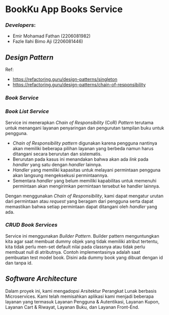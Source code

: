 # BookKu App Books Service

### *Developers*:
- Emir Mohamad Fathan (2206081982)
- Fazle Ilahi Bimo Aji (2206081446)

## *Design Pattern*
Ref: 
- https://refactoring.guru/design-patterns/singleton
- https://refactoring.guru/design-patterns/chain-of-responsibility

### *Book Service*


### *Book List Service*
Service ini menerapkan _Chain of Responsibility_ (CoR) _Pattern_ terutama untuk menangani layanan penyaringan dan 
pengurutan tampilan buku untuk pengguna.

- _Chain of Responsibility pattern_ digunakan karena pengguna nantinya akan memiliki beberapa pilihan layanan yang 
berbeda namun harus ditangani secara berurutan dan sistematis.
- Berurutan pada kasus ini menandakan bahwa akan ada _link_ pada _handler_ yang satu dengan _handler_ lainnya.
- _Handler_ yang memiliki kapasitas untuk melayani permintaan pengguna akan langsung mengeksekusi permintaannya. 
- Sementara _handler_ yang belum memiliki kapabilitas untuk memenuhi permintaan akan mengirimkan permintaan tersebut 
ke handler lainnya.

Dengan menggunakan _Chain of Responsibility_, kami dapat mengatur urutan dari permintaan atau _request_ yang beragam dari 
pengguna serta dapat memastikan bahwa setiap permintaan dapat ditangani oleh _handler_ yang ada. 

### *CRUD Book Services*
Service ini menggunakan _Builder Pattern_. Builder pattern menguntungkan kita agar saat membuat dummy objek yang tidak memiliki atribut tertentu, kita tidak perlu men-set default nilai pada classnya atau tidak perlu membuat null di atributnya. Contoh implementasinya adalah saat pembuatan test model book. Disini ada dummy book yang dibuat dengan id dan tanpa id.

## *Software Architecture*

Dalam proyek ini, kami mengadopsi Arsitektur Perangkat Lunak berbasis Microservices. Kami telah memisahkan aplikasi 
kami menjadi beberapa layanan yang termasuk Layanan Pengguna & Autentikasi, Layanan Kupon, Layanan Cart & Riwayat, 
Layanan Buku, dan Layanan Front-End.
